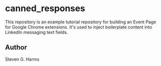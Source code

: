 # canned\_responses

This repository is an example tutorial repository for building an Event Page
for Google Chrome extensions. It's used to inject boilerplate content into
LinkedIn messaging text fields.

## Author

Steven G. Harms
